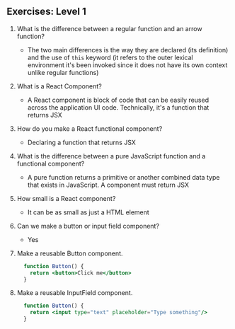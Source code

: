 ## Exercises: Level 1

1. What is the difference between a regular function and an arrow function?
    - The two main differences is the way they are declared (its definition) and the use of ```this``` keyword (it refers to the outer lexical environment it's been invoked since it does not have its own context unlike regular functions)

2. What is a React Component?
    - A React component is block of code that can be easily reused across the application UI code. Technically, it's a function that returns JSX

3. How do you make a React functional component?
    - Declaring a function that returns JSX

4. What is the difference between a pure JavaScript function and a functional component?
    - A pure function returns a primitive or another combined data type that exists in JavaScript. A component must return JSX

5. How small is a React component?
    - It can be as small as just a HTML element

6. Can we make a button or input field component?
    - Yes

7. Make a reusable Button component.
    ```jsx
      function Button() {
        return <button>Click me</button>
      }
    ```

8. Make a reusable InputField component.
    ```jsx
      function Button() {
        return <input type="text" placeholder="Type something"/>
      }
